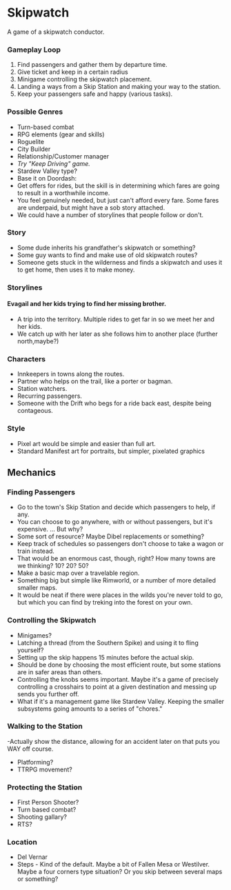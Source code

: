 # Skipwatch

A game of a skipwatch conductor.

### Gameplay Loop
1) Find passengers and gather them by departure time.
2) Give ticket and keep in a certain radius
3) Minigame controlling the skipwatch placement.
4) Landing a ways from a Skip Station and making your way to the station.
5) Keep your passengers safe and happy (various tasks).

### Possible Genres
- Turn-based combat
- RPG elements (gear and skills)
- Roguelite
- City Builder
- Relationship/Customer manager
- *Try "Keep Driving" game.*
- Stardew Valley type?
- Base it on Doordash:
- Get offers for rides, but the skill is in determining which fares are going to result in a worthwhile income.
- You feel genuinely needed, but just can't afford every fare. Some fares are underpaid, but might have a sob story attached.
- We could have a number of storylines that people follow or don't.

### Story
- Some dude inherits his grandfather's skipwatch or something?
- Some guy wants to find and make use of old skipwatch routes?
- Someone gets stuck in the wilderness and finds a skipwatch and uses it to get home, then uses it to make money.

### Storylines

#### Evagail and her kids trying to find her missing brother.
- A trip into the territory. Multiple rides to get far in so we meet her and her kids.
- We catch up with her later as she follows him to another place (further north,maybe?)

### Characters
- Innkeepers in towns along the routes.
- Partner who helps on the trail, like a porter or bagman.
- Station watchers.
- Recurring passengers.
- Someone with the Drift who begs for a ride back east, despite being contageous.

### Style
- Pixel art would be simple and easier than full art.
- Standard Manifest art for portraits, but simpler, pixelated graphics

## Mechanics

### Finding Passengers
- Go to the town's Skip Station and decide which passengers to help, if any.
- You can choose to go anywhere, with or without passengers, but it's expensive. ... But why?
- Some sort of resource? Maybe Dibel replacements or something?
- Keep track of schedules so passengers don't choose to take a wagon or train instead.
- That would be an enormous cast, though, right? How many towns are we thinking? 10? 20? 50?
- Make a basic map over a travelable region.
- Something big but simple like Rimworld, or a number of more detailed smaller maps.
- It would be neat if there were places in the wilds you're never told to go, but which you can find by treking into the forest on your own.

### Controlling the Skipwatch
- Minigames?
- Latching a thread (from the Southern Spike) and using it to fling yourself?
- Setting up the skip happens 15 minutes before the actual skip.
- Should be done by choosing the most efficient route, but some stations are in safer areas than others.
- Controlling the knobs seems important. Maybe it's a game of precisely controlling a crosshairs to point at a given destination and messing up sends you further off.
- What if it's a management game like Stardew Valley. Keeping the smaller subsystems going amounts to a series of "chores."

### Walking to the Station
-Actually show the distance, allowing for an accident later on that puts you WAY off course.
- Platforming?
- TTRPG movement?

### Protecting the Station
- First Person Shooter?
- Turn based combat?
- Shooting gallary?
- RTS?

### Location
- Del Vernar
- Steps - Kind of the default. Maybe a bit of Fallen Mesa or Westilver. Maybe a four corners type situation? Or you skip between several maps or something?
